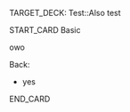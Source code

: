 TARGET_DECK: Test::Also test



START_CARD
Basic

owo

Back: 
- yes
<!--ID: 1680533335250-->
END_CARD

